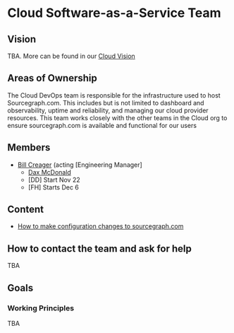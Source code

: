 # Cloud Software-as-a-Service Team

## Vision

TBA. More can be found in our [Cloud Vision](../../cloud/index.md#vision)

## Areas of Ownership

The Cloud DevOps team is responsible for the infrastructure used to host Sourcegraph.com. This includes but is not limited to dashboard and observability, uptime and reliability, and managing our cloud provider resources. This team works closely with the other teams in the Cloud org to ensure sourcegraph.com is available and functional for our users

## Members

- [Bill Creager](../../../company/team/index.md#bill-creater) (acting [Engineering Manager]
  - [Dax McDonald](../../../company/team/index.md#dax-mcdonald-he-him)
  - [DD] Start Nov 22
  - [FH] Starts Dec 6

## Content

- [How to make configuration changes to sourcegraph.com](./update_sourcegraph_website.md)

## How to contact the team and ask for help

TBA

## Goals

### Working Principles

TBA
